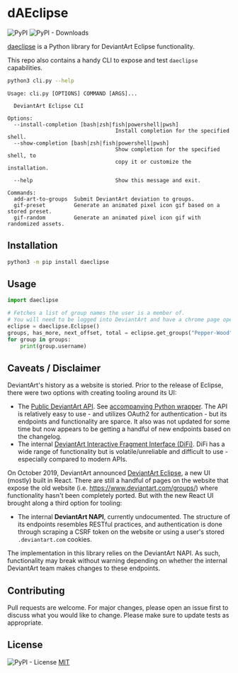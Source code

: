 # dAEclipse
![PyPI](https://img.shields.io/pypi/v/daeclipse) ![PyPI - Downloads](https://img.shields.io/pypi/dm/daeclipse)

[daeclipse](https://pypi.org/project/daeclipse/) is a Python library for DeviantArt Eclipse functionality.

This repo also contains a handy CLI to expose and test `daeclipse` capabilities.

```bash
python3 cli.py --help
```
```
Usage: cli.py [OPTIONS] COMMAND [ARGS]...

  DeviantArt Eclipse CLI

Options:
  --install-completion [bash|zsh|fish|powershell|pwsh]
                                  Install completion for the specified shell.
  --show-completion [bash|zsh|fish|powershell|pwsh]
                                  Show completion for the specified shell, to
                                  copy it or customize the installation.

  --help                          Show this message and exit.

Commands:
  add-art-to-groups  Submit DeviantArt deviation to groups.
  gif-preset         Generate an animated pixel icon gif based on a stored preset.
  gif-random         Generate an animated pixel icon gif with randomized assets.
```

## Installation

```bash
python3 -m pip install daeclipse
```

## Usage

```py
import daeclipse

# Fetches a list of group names the user is a member of.
# You will need to be logged into DeviantArt and have a chrome page open.
eclipse = daeclipse.Eclipse()
groups, has_more, next_offset, total = eclipse.get_groups("Pepper-Wood", 0)
for group in groups:
    print(group.username)
```

## Caveats / Disclaimer

DeviantArt's history as a website is storied. Prior to the release of Eclipse, there were two options with creating tooling around its UI:
- The [Public DeviantArt API](https://www.deviantart.com/developers/). See [accompanying Python wrapper](https://pypi.org/project/deviantart/). The API is relatively easy to use - and utilizes OAuth2 for authentication - but its endpoints and functionality are sparce. It also was not updated for some time but now appears to be getting a handful of new endpoints based on the changelog.
- The internal [DeviantArt Interactive Fragment Interface (DiFi)](https://github.com/danopia/deviantart-difi/wiki). DiFi has a wide range of functionality but is volatile/unreliable and difficult to use - especially compared to modern APIs.

On October 2019, DeviantArt announced [DeviantArt Eclipse](https://www.deviantart.com/team/journal/DeviantArt-Eclipse-is-Here-814629875), a new UI (mostly) built in React. There are still a handful of pages on the website that expose the old website (i.e. https://www.deviantart.com/groups/) where functionality hasn't been completely ported. But with the new React UI brought along a third option for tooling:
- The internal **DeviantArt NAPI**, currently undocumented. The structure of its endpoints resembles RESTful practices, and authentication is done through scraping a CSRF token on the website or using a user's stored `.deviantart.com` cookies.

The implementation in this library relies on the DeviantArt NAPI. As such, functionality may break without warning depending on whether the internal DeviantArt team makes changes to these endpoints.

## Contributing

Pull requests are welcome. For major changes, please open an issue first to discuss what you would like to change. Please make sure to update tests as appropriate.

## License
![PyPI - License](https://img.shields.io/pypi/l/daeclipse)
[MIT](https://github.com/Pepper-Wood/daeclipse/blob/main/LICENSE)
